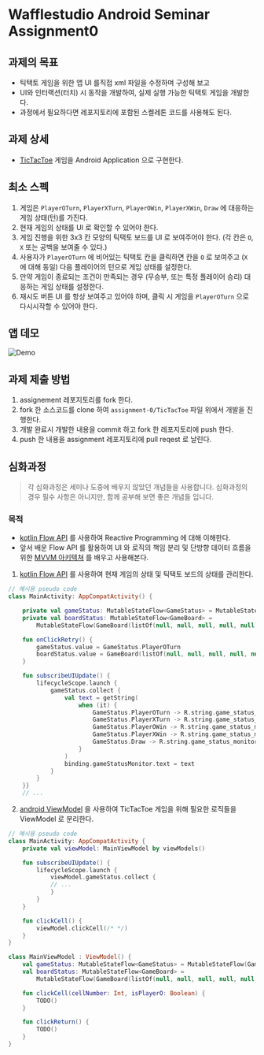 # Wafflestudio Android Seminar Assignment0

## 과제의 목표
- 틱택토 게임을 위한 앱 UI 를직접 xml 파일을 수정하며 구성해 보고
- UI와 인터랙션(터치) 시 동작을 개발하여, 실제 실행 가능한 틱택토 게임을 개발한다.
- 과정에서 필요하다면 레포지토리에 포함된 스켈레톤 코드를 사용해도 된다.

## 과제 상세
- [TicTacToe](https://ko.wikipedia.org/wiki/%ED%8B%B1%ED%83%9D%ED%86%A0) 게임을 Android Application 으로 구현한다.

## 최소 스펙
1. 게임은 `PlayerOTurn`, `PlayerXTurn`, `PlayerOWin`, `PlayerXWin`, `Draw` 에 대응하는 게임 상태(턴)를 가진다.
2. 현재 게임의 상태를 UI 로 확인할 수 있어야 한다.
3. 게임 진행을 위한 3x3 칸 모양의 틱택토 보드를 UI 로 보여주어야 한다. (각 칸은 `O`, `X` 또는 공백을 보여줄 수 있다.)
4. 사용자가 `PlayerOTurn` 에 비어있는 틱택토 칸을 클릭하면 칸을 `O` 로 보여주고 (`X` 에 대해 동일) 다음 플레이어의 턴으로 게임 상태를 설정한다.
5. 만약 게임이 종료되는 조건이 만족되는 경우 (무승부, 또는 특정 플레이어 승리) 대응하는 게임 상태를 설정한다.
6. 재시도 버튼 UI 를 항상 보여주고 있어야 하며, 클릭 시 게임을 `PlayerOTurn` 으로 다시시작할 수 있어야 한다.

## 앱 데모
![Demo](demo.gif)
  
## 과제 제출 방법
1. assignement 레포지토리를 fork 한다.
2. fork 한 소스코드를 clone 하여 `assignment-0/TicTacToe` 파일 위에서 개발을 진행한다.
3. 개발 완료시 개발한 내용을 commit 하고 fork 한 레포지토리에 push 한다.
4. push 한 내용을 assignment 레포지토리에 pull reqest 로 날린다.

## 심화과정

> 각 심화과정은 세미나 도중에 배우지 않았던 개념들을 사용합니다.
> 심화과정의 경우 필수 사항은 아니지만, 함께 공부해 보면 좋은 개념들 입니다.

### 목적
- [kotlin Flow API](https://developer.android.com/kotlin/flow?hl=ko) 를 사용하여 Reactive Programming 에 대해 이해한다.
- 앞서 배운 Flow API 를 활용하여 UI 와 로직의 책임 분리 및 단방향 데이터 흐름을 위한 [MVVM 아키텍쳐](https://developer.android.com/topic/architecture?gclid=Cj0KCQjwjvaYBhDlARIsAO8PkE2rwPmn8V2KFzAdCJu4YXO8B9EpCs9YXoXLYEqpW09kkHqB4gQJRIYaAoCREALw_wcB&gclsrc=aw.ds) 를 배우고 사용해본다.


1. [kotlin Flow API](https://developer.android.com/kotlin/flow?hl=ko) 를 사용하여 현재 게임의 상태 및 틱택토 보드의 상태를 관리한다.
```kotlin
// 예시용 pseudo code
class MainActivity: AppCompatActivity() {

    private val gameStatus: MutableStateFlow<GameStatus> = MutableStateFlow(GameStatus.PlayerOTurn)
    private val boardStatus: MutableStateFlow<GameBoard> =
        MutableStateFlow(GameBoard(listOf(null, null, null, null, null, null, null, null, null)))

    fun onClickRetry() {
        gameStatus.value = GameStatus.PlayerOTurn
        boardStatus.value = GameBoard(listOf(null, null, null, null, null, null, null, null, null))
    }

    fun subscribeUIUpdate() {
        lifecycleScope.launch {
            gameStatus.collect {
                val text = getString(
                    when (it) {
                        GameStatus.PlayerOTurn -> R.string.game_status_monitor_player_o_turn
                        GameStatus.PlayerXTurn -> R.string.game_status_monitor_player_x_turn
                        GameStatus.PlayerOWin -> R.string.game_status_monitor_player_o_win
                        GameStatus.PlayerXWin -> R.string.game_status_monitor_player_x_win
                        GameStatus.Draw -> R.string.game_status_monitor_draw
                    }
                )
                binding.gameStatusMonitor.text = text
            }
        }
    }}
    // ...
```

2. [android ViewModel](https://developer.android.com/topic/libraries/architecture/viewmodel?hl=ko) 을 사용하여 TicTacToe 게임을 위해 필요한 로직들을 ViewModel 로 분리한다.


```kotlin
// 예시용 pseudo code
class MainActivity: AppCompatActivity {
    private val viewModel: MainViewModel by viewModels()

    fun subscribeUIUpdate() {
        lifecycleScope.launch {
            viewModel.gameStatus.collect {
            // ...
            }
        }
    }

    fun clickCell() {
        viewModel.clickCell(/* */)
    }
}

class MainViewModel : ViewModel() {
    val gameStatus: MutableStateFlow<GameStatus> = MutableStateFlow(GameStatus.PlayerOTurn)
    val boardStatus: MutableStateFlow<GameBoard> =
        MutableStateFlow(GameBoard(listOf(null, null, null, null, null, null, null, null, null)))

    fun clickCell(cellNumber: Int, isPlayerO: Boolean) {
        TODO()
    }

    fun clickReturn() {
        TODO()
    }
}

```

